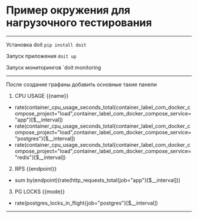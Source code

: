 # Пример окружения для нагрузочного тестирования
---
Установка doit
`pip install doit`


Запуск приложения
`doit up`

Запуск мониторингов
`doit monitoring

---
После создание графаны добавить основные такие панели

1. CPU USAGE {{name}}
  - rate(container_cpu_usage_seconds_total{container_label_com_docker_compose_project="load",container_label_com_docker_compose_service="app"}[$__interval])
  - rate(container_cpu_usage_seconds_total{container_label_com_docker_compose_project="load",container_label_com_docker_compose_service="postgres"}[$__interval])
  - rate(container_cpu_usage_seconds_total{container_label_com_docker_compose_project="load",container_label_com_docker_compose_service="redis"}[$__interval])
2. RPS {{endpoint}}
  - sum by(endpoint)(rate(http_requests_total{job="app"}[$__interval]))
3. PG LOCKS {{mode}}
  - rate(postgres_locks_in_flight{job="postgres"}[$__interval])

---

